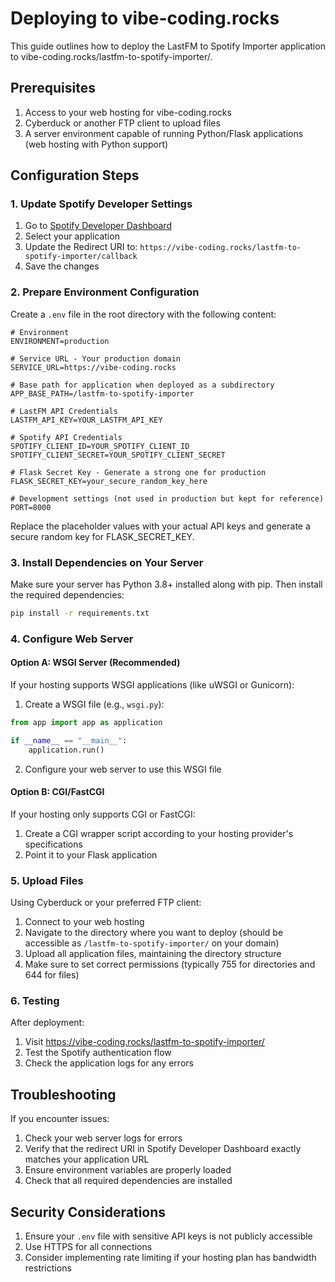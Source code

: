 # Deploying to vibe-coding.rocks

This guide outlines how to deploy the LastFM to Spotify Importer application to vibe-coding.rocks/lastfm-to-spotify-importer/.

## Prerequisites

1. Access to your web hosting for vibe-coding.rocks
2. Cyberduck or another FTP client to upload files
3. A server environment capable of running Python/Flask applications (web hosting with Python support)

## Configuration Steps

### 1. Update Spotify Developer Settings

1. Go to [Spotify Developer Dashboard](https://developer.spotify.com/dashboard)
2. Select your application
3. Update the Redirect URI to: `https://vibe-coding.rocks/lastfm-to-spotify-importer/callback`
4. Save the changes

### 2. Prepare Environment Configuration

Create a `.env` file in the root directory with the following content:

```
# Environment
ENVIRONMENT=production

# Service URL - Your production domain
SERVICE_URL=https://vibe-coding.rocks

# Base path for application when deployed as a subdirectory
APP_BASE_PATH=/lastfm-to-spotify-importer

# LastFM API Credentials
LASTFM_API_KEY=YOUR_LASTFM_API_KEY

# Spotify API Credentials
SPOTIFY_CLIENT_ID=YOUR_SPOTIFY_CLIENT_ID
SPOTIFY_CLIENT_SECRET=YOUR_SPOTIFY_CLIENT_SECRET

# Flask Secret Key - Generate a strong one for production
FLASK_SECRET_KEY=your_secure_random_key_here

# Development settings (not used in production but kept for reference)
PORT=8000
```

Replace the placeholder values with your actual API keys and generate a secure random key for FLASK_SECRET_KEY.

### 3. Install Dependencies on Your Server

Make sure your server has Python 3.8+ installed along with pip. Then install the required dependencies:

```bash
pip install -r requirements.txt
```

### 4. Configure Web Server

#### Option A: WSGI Server (Recommended)

If your hosting supports WSGI applications (like uWSGI or Gunicorn):

1. Create a WSGI file (e.g., `wsgi.py`):

```python
from app import app as application

if __name__ == "__main__":
    application.run()
```

2. Configure your web server to use this WSGI file

#### Option B: CGI/FastCGI

If your hosting only supports CGI or FastCGI:

1. Create a CGI wrapper script according to your hosting provider's specifications
2. Point it to your Flask application

### 5. Upload Files

Using Cyberduck or your preferred FTP client:

1. Connect to your web hosting
2. Navigate to the directory where you want to deploy (should be accessible as `/lastfm-to-spotify-importer/` on your domain)
3. Upload all application files, maintaining the directory structure
4. Make sure to set correct permissions (typically 755 for directories and 644 for files)

### 6. Testing

After deployment:

1. Visit https://vibe-coding.rocks/lastfm-to-spotify-importer/
2. Test the Spotify authentication flow
3. Check the application logs for any errors

## Troubleshooting

If you encounter issues:

1. Check your web server logs for errors
2. Verify that the redirect URI in Spotify Developer Dashboard exactly matches your application URL
3. Ensure environment variables are properly loaded
4. Check that all required dependencies are installed

## Security Considerations

1. Ensure your `.env` file with sensitive API keys is not publicly accessible
2. Use HTTPS for all connections
3. Consider implementing rate limiting if your hosting plan has bandwidth restrictions 